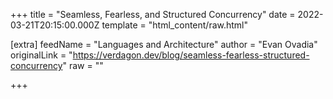 
+++
title = "Seamless, Fearless, and Structured Concurrency"
date = 2022-03-21T20:15:00.000Z
template = "html_content/raw.html"

[extra]
feedName = "Languages and Architecture"
author = "Evan Ovadia"
originalLink = "https://verdagon.dev/blog/seamless-fearless-structured-concurrency"
raw = ""

+++


